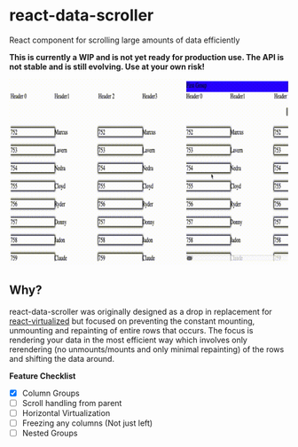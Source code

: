 # react-data-scroller

React component for scrolling large amounts of data efficiently

**This is currently a WIP and is not yet ready for production use. The API is
not stable and is still evolving. Use at your own risk!**

![Screen Capture](/docs/assets/data-scroller-capture.gif)

## Why?
react-data-scroller was originally designed as a drop in replacement for
[react-virtualized](https://github.com/bvaughn/react-virtualized) but focused
on preventing the constant mounting, unmounting and repainting of entire rows
that occurs. The focus is rendering your data in the most efficient way
which involves only rerendering (no unmounts/mounts and only minimal repainting)
of the rows and shifting the data around.

**Feature Checklist**
- [x] Column Groups
- [ ] Scroll handling from parent
- [ ] Horizontal Virtualization
- [ ] Freezing any columns (Not just left)
- [ ] Nested Groups
